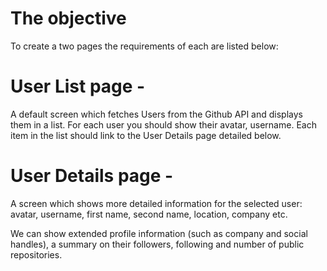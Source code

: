 # The objective

To create a two pages the requirements of each are listed below:


# User List page -

A default screen which fetches Users from the Github API and displays them in a list. For each user you should show their avatar, username. Each item in the list should link to the User Details page detailed below.

# User Details page -

A screen which shows more detailed information for the selected user: avatar, username, first name, second name, location, company etc.

We can show extended profile information (such as company and social handles), a summary on their followers, following and number of public repositories.
